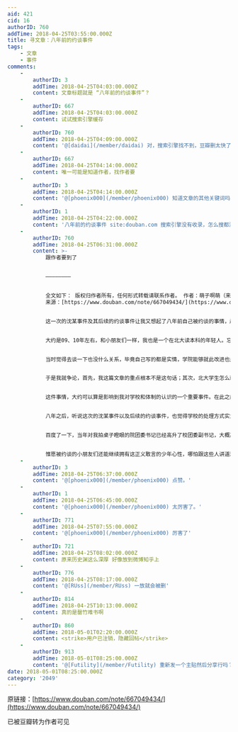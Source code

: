 ```yaml
---
aid: 421
cid: 16
authorID: 760
addTime: 2018-04-25T03:55:00.000Z
title: 寻文章：八年前的约谈事件
tags:
    - 文章
    - 事件
comments:
    -
        authorID: 3
        addTime: 2018-04-25T04:03:00.000Z
        content: 文章标题就是 “八年前的约谈事件”？
    -
        authorID: 667
        addTime: 2018-04-25T04:03:00.000Z
        content: 试试搜索引擎缓存
    -
        authorID: 760
        addTime: 2018-04-25T04:09:00.000Z
        content: '@[daidai](/member/daidai) 对，搜索引擎找不到，豆瓣删太快了'
    -
        authorID: 667
        addTime: 2018-04-25T04:14:00.000Z
        content: 唯一可能是知道作者，找作者要
    -
        authorID: 3
        addTime: 2018-04-25T04:14:00.000Z
        content: '@[phoenix000](/member/phoenix000) 知道文章的其他关键词吗？'
    -
        authorID: 1
        addTime: 2018-04-25T04:22:00.000Z
        content: '八年前的约谈事件 site:douban.com 搜索引擎没有收录，怎么搜都没用。'
    -
        authorID: 760
        addTime: 2018-04-25T06:31:00.000Z
        content: >-
            跟作者要到了


            ————————


            全文如下： 版权归作者所有，任何形式转载请联系作者。 作者：萌子啊萌（来自豆瓣）
            来源：[https://www.douban.com/note/667049434/](https://www.douban.com/note/667049434/)


            这一次的沈某事件及其后续的约谈事件让我又想起了八年前自己被约谈的事情，越想越觉得无力和痛心，便决定在这里写出来。


            大约是09、10年左右，和小朋友们一样，我也是一个在北大读本科的年轻人。忘记了是挑战杯还是校长基金的学术竞赛，也忘记了从何种渠道得知我所在的学院为了能够拿到学术竞赛的集体奖，不惜鼓动学生上报虚假的参赛题目，以此来增加学院的参赛项目。当时就很生气，觉得怎么可以做这样的事情，这样做反而伤害了学院的荣誉。于是不忿之下在人人网发帖揭发这件事情，转发者众，于是被学院团委请去喝茶（请的方式是不分昼夜打电话）。


            当时觉得去谈一下也没什么关系，毕竟自己写的都是实情，学院能够就此改进也是好的，看能不能通过沟通解决这一问题。万万没有想到的是，整个约谈的内容跟学术造假虚报项目毫无关系。去到院办之后发现约谈我的是两个人，一个是学院的副书记，另一个是学院的团委书记。这两个人指着我的文章说我犯了政治错误。当下一惊，心想自己并不曾抨击学术造假之外的事情，谈何敏感。仔细一看，才发现在文章中无意提到一句，大意是本院学术自由，大家也经常在一起讨论各种问题，比如马克思主义正确与否。这样问题就来了，北大学生怎么可以认为马克思主义不正确？被境外势力看到利用了怎么办？被境外媒体报道了又怎么办？


            于是我就争论，首先，我这篇文章的重点根本不是这句话；其次，北大学生怎么就不可以认为马克思主义有其不正确之处。然而无论说什么，对方都一口一个境外势力，乃至情绪激动道拍桌子瞪眼。然后要求我删帖消除影响，不答应继续拍，也不让我离开。我觉得实在没道理可讲，答应回去改动一下。估计对方也是生气到精疲力尽了，于是得以脱身。


            这件事情，大约可以算是影响到我对学校和体制的认识的一个重要事件。在此之前，对北大或多或少也是一种仰视的姿态，毕竟“思想自由，兼容并包”。而且在我很小的时候，我家邻居中有一个六十年代的北大毕业生，她又很喜欢我们这些小朋友，经常讲一些北大如何好，即使在敏感时期都如何保护学生的事情。于是我便从小树立了考北大的理想。后来真的考上了北大，经历了这件事情，便对这个学校极为失望。有这样的学工，用这样的手段压制揭发坏事的学生，不直面问题，而是东拉西扯，不讲道理，企图给学生扣上一顶毫不相关的政治错误的大帽子，谈何思想自由，又谈何兼容并包。


            八年之后，听说这次的沈某事件以及后续的约谈事件，也觉得学校的处理方式实为惊心，但想到自己经历过的事情，又觉得校方这样的态度也是在意料之中。当年那么一件微不足道的事情都会被指境外势力，又何况这次全国轰动的大事件了，邓同学、岳同学的遭遇分明就是他们处理问题的一贯做法，时隔数年，不曾有一丝改变。


            百度了一下，当年对我拍桌子瞪眼的院团委书记已经高升了校团委副书记，大概离不开这些年的各种维稳。这样不讲道理的人身居高位，管理着学生的思想，动不动就指责你引来或者勾结了境外势力，这次沈某事件中勇敢的小朋友们的处境也是可想而知了。还记得这位现任北大团委副书记在我毕业那一年对全年级群发邮件中的一句话：“我想对你们说的真是罄竹难书。”联系前后文，可以看出这是一个明显可笑的误用，然而恐怕也可以用作双关，这批学生在校几年，恐怕也没有少惹麻烦，恐怕也不是就我一个人气得他拍桌子瞪眼，真的也是罄竹难书了。


            惟愿被约谈的小朋友们还能继续拥有这正义敢言的少年心性，哪怕跟这些人讲道理没有一点用处。但是聚沙成塔，不平则鸣，总是能有一些改变的吧。也希望能够规范约谈制度，不能利用这个制度来压迫敢于发声的学生，否则学术造假也好、沈某也好，坏人坏事会被压制多年而得不到解决。大张旗鼓的校庆，纪念那些建构北大风骨的校友，而不去揪出这些华美袍子之下的虱子，恐怕是愧对这一百二十年来推动社会进步的诸位校友、前辈。
    -
        authorID: 3
        addTime: 2018-04-25T06:37:00.000Z
        content: '@[phoenix000](/member/phoenix000) 点赞。'
    -
        authorID: 1
        addTime: 2018-04-25T06:45:00.000Z
        content: '@[phoenix000](/member/phoenix000) 太厉害了。'
    -
        authorID: 771
        addTime: 2018-04-25T07:55:00.000Z
        content: '@[phoenix000](/member/phoenix000) 厉害了'
    -
        authorID: 721
        addTime: 2018-04-25T08:02:00.000Z
        content: 原来历史渊这么深厚 好像放到微博知乎上
    -
        authorID: 776
        addTime: 2018-04-25T08:17:00.000Z
        content: '@[RUss](/member/RUss) 一放就会被删'
    -
        authorID: 814
        addTime: 2018-04-25T10:13:00.000Z
        content: 真的是罄竹难书啊
    -
        authorID: 860
        addTime: 2018-05-01T02:20:00.000Z
        content: <strike>用户已注销，隐藏回帖</strike>
    -
        authorID: 913
        addTime: 2018-05-01T08:25:00.000Z
        content: '@[Futility](/member/Futility) 重新发一个主贴然后分享行吗？'
date: 2018-05-01T08:25:00.000Z
category: '2049'
---
```


原链接：[https://www.douban.com/note/667049434/](https://www.douban.com/note/667049434/)

已被豆瓣转为作者可见
